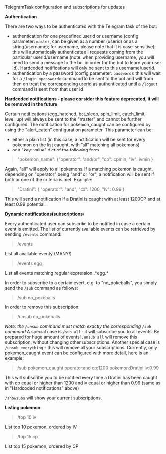TelegramTask configuration and subscriptions for updates


**Authentication**

There are two ways to be authenticated with the Telegram task of the bot:
* authentication for one predefined userid or username (config parameter: `master`, can be given as a number (userid) or as a string(username); for username, please note that it is case-sensitive); this will automatically authenticate all requests coming from the particular userid/username (note: when providing username, you will need to send a message to the bot in order for the bot to learn your user id). Hardcoded notifications will only be sent to this username/userid.
* authentication by a password (config parameter: `password`): this will wait for a `/login <password>` command to be sent to the bot and will from then on treat the corresponding userid as authenticated until a `/logout` command is sent from that user id.

**Hardcoded notifications - please consider this feature deprecated, it will be removed in the future**

Certain notifications (egg_hatched, bot_sleep, spin_limit, catch_limit, level_up) will always be sent to the "master" and cannot be further configured. 
The notification for pokemon_caught can be configured by using the "alert_catch" configuration parameter. This parameter can be:
* either a plain list (in this case, a notification will be sent for every pokemon on the list caught, with "all" matching all pokemons)
* or a "key: value" dict of the following form 

> "pokemon_name": {"operator": "and/or", "cp": cpmin, "iv": ivmin }

Again, "all" will apply to all pokemons. If a matching pokemon is caught, depending on "operator" being "and" or "or", a notification will be sent if both or one of the criteria is met.
Example:
> "Dratini": { "operator": "and", "cp": 1200, "iv": 0.99 }

This will send a notification if a Dratini is caught with at least 1200CP and at least 0.99 potential.

**Dynamic notifications(subscriptions)**

Every authenticated user can subscribe to be notified in case a certain event is emitted. The list of currently available events can be retrieved by sending `/events` command:
> /events

List all available eventy (MANY!)

> /events egg

List all events matching regular expression .\*egg.\*

In order to subscribe to a certain event, e.g. to "no_pokeballs", you simply send the `/sub` command as follows:
> /sub no_pokeballs

In order to remove this subscription:
> /unsub no_pokeballs

*Note: the `/unsub` command must match exactly the corresponding `/sub` command*
A special case is `/sub all` - it will subscribe you to all events. Be prepared for huge amount of events! `/unsub all` will remove this subscription, without changing other subscriptions.
Another special case is `/unsub everything` - this will remove all your subscriptions.
Currently, only pokemon_caught event can be configured with more detail, here is an example:
> /sub pokemon_caught operator:and cp:1200 pokemon:Dratini iv:0.99

This will subscribe you to be notified every time a Dratini has been caught with cp equal or higher than 1200 and iv equal or higher than 0.99 (same as in "Hardcoded notifications" above)

`/showsubs` will show your current subscriptions.


**Listing pokemon**

> /top 10 iv

List top 10 pokemon, ordered by IV

> /top 15 cp

List top 15 pokemon, ordered by CP
